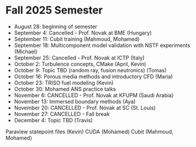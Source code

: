 # Fall 2025 Semester

- August 28: beginning of semester
- September 4: Cancelled - Prof. Novak at BME (Hungary)
- September 11: Cubit training (Mahmoud, Mohamed)
- September 18: Multicomponent model validation with NSTF experiments (Michael)
- September 25: Cancelled - Prof. Novak at ICTP (Italy)
- October 2: Turbulence concepts, CMake (April, Kevin)
- October 9: Topic TBD (random ray, fusion neutronics) (Tomas)
- October 16: Porous media methods and introductory CFD (Maria)
- October 23: TRISO fuel modeling (Kevin) 
- October 30: Mohamed ANS practice talks
- November 6: CANCELLED - Prof. Novak at KFUPM (Saudi Arabia)
- November 13: Immersed boundary methods (Aya)
- November 20: CANCELLED -  Prof. Novak at SC (St. Louis)
- November 27: CANCELLED - Fall break
- December 4: Topic TBD (Travis)

Paraview statepoint files (Kevin)
CUDA (Mohamed)
Cubit (Mahmoud, Mohamed)
